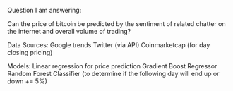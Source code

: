 Question I am answering:

Can the price of bitcoin be predicted by the sentiment of related chatter on the internet and overall volume of trading?

Data Sources:
Google trends
Twitter (via API)
Coinmarketcap (for day closing pricing)


Models:
Linear regression for price prediction
Gradient Boost Regressor
Random Forest Classifier (to determine if the following day will end up or down += 5%)
